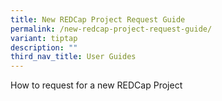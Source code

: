 ```yaml
---
title: New REDCap Project Request Guide
permalink: /new-redcap-project-request-guide/
variant: tiptap
description: ""
third_nav_title: User Guides
---
```

<p>How to request for a new REDCap Project</p>